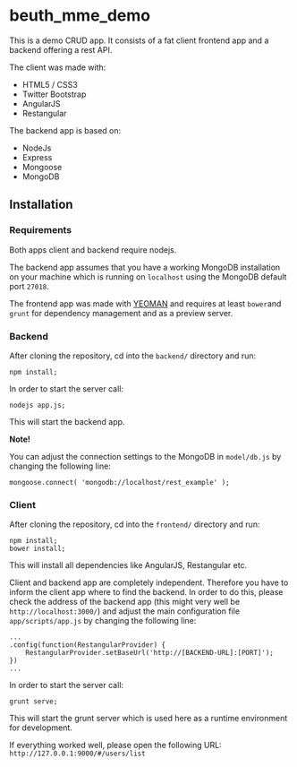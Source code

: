 beuth\_mme\_demo
==============

This is a demo CRUD app. It consists of a fat client frontend app and a backend offering a rest API.

The client was made with:

- HTML5 / CSS3
- Twitter Bootstrap
- AngularJS 
- Restangular

The backend app is based on:

- NodeJs
- Express
- Mongoose
- MongoDB

## Installation ##

### Requirements ###

Both apps client and backend require nodejs.

The backend app assumes that you have a working MongoDB installation on your machine which is running on `localhost` using the MongoDB default port `27018`.

The frontend app was made with [YEOMAN](http://yeoman.io/) and requires at least `bower`and `grunt` for dependency management and as a preview server.

### Backend ###

After cloning the repository, cd into the `backend/` directory and run:

    npm install;

In order to start the server call:

    nodejs app.js;

This will start the backend app.

__Note!__

You can adjust the connection settings to the MongoDB in `model/db.js` by changing the following line:

    mongoose.connect( 'mongodb://localhost/rest_example' );

### Client ###

After cloning the repository, cd into the `frontend/` directory and run:

    npm install;
    bower install;

This will install all dependencies like AngularJS, Restangular etc. 

Client and backend app are completely independent. Therefore you have to inform the client app where to find the backend. In order to do this, please check the address of the backend app (this might very well be `http://localhost:3000/`) and adjust the main configuration file `app/scripts/app.js` by changing the following line:

    ...
    .config(function(RestangularProvider) {
	    RestangularProvider.setBaseUrl('http://[BACKEND-URL]:[PORT]');
    })
	...

In order to start the server call:

    grunt serve;

This will start the grunt server which is used here as a runtime environment for development.

If everything worked well, please open the following URL: `http://127.0.0.1:9000/#/users/list`


